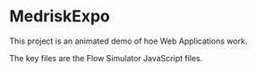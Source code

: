 # MedriskExpo

This project is an animated demo of hoe Web Applications work.

The key files are the Flow Simulator JavaScript files.
